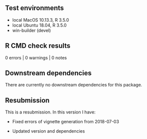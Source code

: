 ## Test environments

* local MacOS 10.13.3, R 3.5.0
* local Ubuntu 18.04, R 3.5.0
* win-builder (devel)

## R CMD check results

0 errors | 0 warnings | 0 notes


## Downstream dependencies

There are currently no downstream dependencies for this package.

## Resubmission
This is a resubmission. In this version I have:

* Fixed errors of vignette generation from 2018-07-03

* Updated version and dependencies
